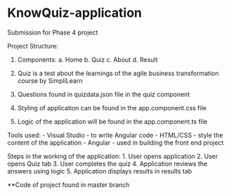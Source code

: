 # KnowQuiz-application
Submission for Phase 4 project

Project Structure:

1. Components:
	a. Home 
	b. Quiz 
	c. About
	d. Result

2. Quiz is a test about the learnings of the agile business transformation course by SimpliLearn

3. Questions found in quizdata.json file in the quiz component

4. Styling of application can be found in the app.component.css file

5. Logic of the application will be found in the app.component.ts file

Tools used:
	- Visual Studio - to write Angular code
	- HTML/CSS - style the content of the application
	- Angular - used in building the front end project

Steps in the working of the application:
	1. User opens application
	2. User opens Quiz tab
	3. User completes the quiz
	4. Application reviews the answers using logic
	5. Application displays results in results tab

**Code of project found in master branch
